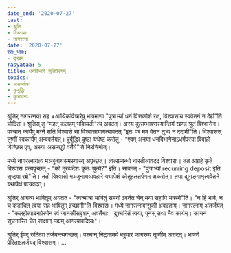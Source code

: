 ```yaml
---
date_end: '2020-07-27'
cast:
- श्रुतिः
- विश्वासः
- नागरत्ना
date: '2020-07-27'
रसः_भावः:
- दुःखम्
rasyataa: 5
title: धनविभागे श्रुतिप्रेरणम्
topics:
- असन्तोषः
- कुबुद्धिः
- कुभावनाः
---
```


श्रुतिर् नागरत्नया सह +आर्थिकविचारेषु भाषमाणा "पुत्राभ्यां धनं वित्तकोशे रक्ष, विश्वासाय स्ववेतनं न देही"ति चोदिता। श्रुतिस् तु "महत् कलहम् भविष्यती"त्य् अवदत्। अस्य कुसम्भाषणस्यान्तिमं खण्डं श्रुतं विश्वासेन। पश्चात् कार्येषु मग्ने सति विश्वासे सा विश्वासायागत्यावदत् "इतः परं मम वेतनं तुभ्यं न ददामी"ति। विश्वासस् तूष्णीं स्वकार्यम् अन्ववर्तयत्। दुर्बुद्धिर् दुष्टा यथेष्टं करोतु - "एवम् अनया धनविभागेनाऽधर्मपरया विवाहो विच्छिन्न एव, अस्या असम्बद्धो वर्तेये"ति निरचिनोत्।

मध्ये नागरत्नागत्य मञ्जुनाथसमस्यास्व् अपृच्छत्। त्वत्सम्बन्धो नास्तीत्यवदद् विश्वासः। तत आग्रहे कृते विश्वासः प्रत्यपृच्छत् - "को दुरुपदेशः कृतः श्रुत्यै?" इति। सावदत् - "पुत्राभ्यां recurring deposit इति सृष्ट्वा रक्षे"ति। ततो विश्वासो मञ्जुनाथव्यवहारे यथापेक्षं कौतूहलतर्पणम् अकरोत्। तथा द्युगङ्गाभृत्यवेतने यथापेक्षं प्रत्यवदत्।

श्रुतिर् आगत्य भाषितुम् अयतत - "त्वन्मात्रा भाषितुं समयो ऽवर्तत चेन् मया सहापि भषस्वे"ति। "न हि भाषे, न च कदाचित् त्वया सह भाषितुम् इच्छामी"ति विश्वासः। मध्ये नागरत्नावासुकी अवदताम्। नागरत्नाम् अतर्जयत् - "कलहोत्पादनप्रेरणेन त्वं जानकीसदृशम् अवर्तेथाः। दुश्चरितं त्वया, पुनस् तथा नैव कार्यम्। काचन सूचनास्ति चेत् साक्षान् मह्यम् आगत्यावदिष्यः"।

श्रुतिर् ईषद् रुदित्वा तर्जयन्त्यगच्छत्। पश्चान् निद्रासमये बहुवारं जागरय्य तूष्णीम् अरुदत्। भाषणे प्रेरिताऽतर्जयद् विश्वासम्।
…
